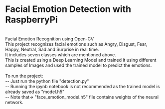 # Facial Emotion Detection with RaspberryPi<br/>
<br/>
Facial Emotion Recognition using Open-CV <br/>
This project recognizes facial emotions such as Angry, Disgust, Fear, Happy, Neutral, Sad and Surprise in real time.<br/>
It includes seven classes which are mentioned above.<br/>
This is created using a Deep Learning Model and trained it using different samples of Images and used the trained model to predict the emotions.<br/>
<br/>
To run the project:<br/>
-- Just run the python file "detection.py"<br/>
-- Running the ipynb notebook is not recommended as the trained model is already saved as "model.h5"<br/>
-- Note that-> "face_emotion_model.h5" file contains weights of the neural network.<br/>